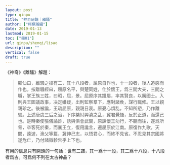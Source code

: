 ```yaml
---
layout: post
type: qinpu
title: "神奇祕譜｜離騷"
author: ["柯棋瀚編"]
date: 2019-01-13
lastmod: 2019-01-15
toc: ["冊01"]
url: qinpu/shenqi/lisao
description: ""
vertical: false
draft: true
---
```


《神奇》《離騷》解題：

> 臞仙曰，離騷之操有二，其十八段者，屈原自作也，十一段者，後人追感而作也。按離騷經曰，屈原名平，與楚同姓，仕於懷王，爲三閭大夫，三閭之職，掌王族三姓，曰昭，屈，景。屈原序其譜屬，率其賢良，以厲國士。入則與王圖議政事，决定嫌疑，出則監察羣下，應對諸矦，謀行職修。王以親親珍之。後被讒，王疏屈原，親親日衰。原憂心煩乱，不知所愬，乃作離騷。上述唐虞三后之治，下序桀紂羿澆之乱，冀君覺悟，反於正道，而還己也。是時秦使張儀譎詐，誘與俱會武關，原諫懷王勿行，不聽而往，遂爲所脅，卒客死於秦，而襄王立，復用讒言，遷屈原於江南。原復作九歌，天問，遠遊，漁父等篇，冀伸己志，以悟君心，而終不見省。不忍見其宗國將遂危亡，乃付諸徽軫吿乎上下也。

有用的信息只有開頭的一句話：世有二譜，其一爲十一段，其二爲十八段，十八段者爲古。可爲何不列在太古神品？
